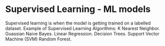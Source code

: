 # Supervised Learning - ML models
Supervised learning is when the model is getting trained on a labelled dataset.
Example of Supervised Learning Algorithms:
K Nearest Neighbor.
Guassian Naive Bayes.
Linear Regression.
Decision Trees.
Support Vector Machine (SVM)
Random Forest.
